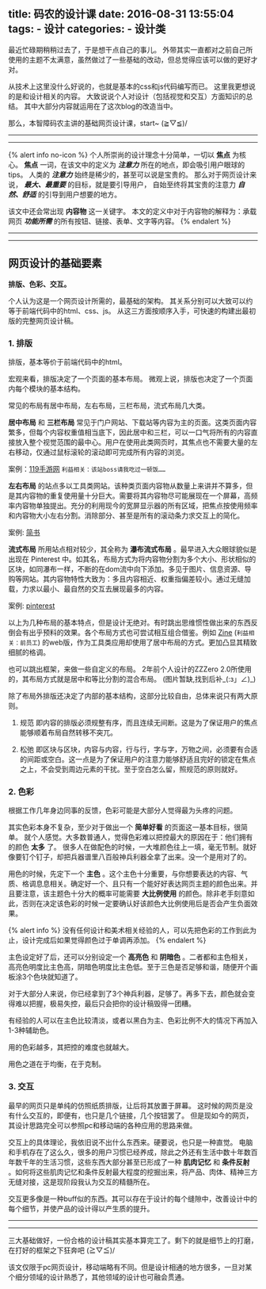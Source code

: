 title: 码农的设计课
date: 2016-08-31 13:55:04
tags: 
	- 设计
categories:
	- 设计类
---

最近忙碌期稍稍过去了，于是想干点自己的事儿。
外带其实一直都对之前自己所使用的主题不太满意，虽然做过了一些基础的改动，但总觉得应该可以做的更好才对。

从技术上这里没什么好说的，也就是基本的css和js代码编写而已。
这里我更想说的是和设计相关的内容。
大致说说个人对设计（包括视觉和交互）方面知识的总结。
其中大部分内容就运用在了这次blog的改造当中。

那么，本智障码农主讲的基础网页设计课，start~ (≧▽≦)/
<!-- more -->
***
***

{% alert info no-icon %}
个人所崇尚的设计理念十分简单，一切以 **焦点** 为核心。
 **焦点** 一词，在该文中的定义为 ***注意力*** 所在的地点，即会吸引用户眼球的tips。
人类的 ***注意力*** 始终是稀少的，甚至可以说是宝贵的。
那么对于网页设计来说， ***最大、最重要*** 的目标，就是要引导用户，
自始至终将其宝贵的注意力 ***自然、舒适*** 的引导到用户想要的地方。

该文中还会常出现 **内容物** 这一关键字。
本文的定义中对于内容物的解释为：承载网页 ***功能所需*** 的所有按钮、链接、表单、文字等内容。
{% endalert %}

***
***

## 网页设计的基础要素

**排版、色彩、交互。**

个人认为这是一个网页设计所需的，最基础的架构。
其关系分别可以大致可以约等于前端代码中的html、css、js。
从这三方面按顺序入手，可快速的构建出最初版的完整网页设计稿。

### 1. 排版

排版，基本等价于前端代码中的html。

宏观来看，排版决定了一个页面的基本布局。
微观上说，排版也决定了一个页面内每个模块的基本结构。

常见的布局有居中布局，左右布局，三栏布局，流式布局几大类。

**居中布局** 和 **三栏布局** 常见于门户网站、下载站等内容为主的页面。这类页面内容繁多，但每个内容权重值相当底下，因此居中和三栏，可以一口气将所有的内容直接放入整个视觉范围的最中心。用户在使用此类网页时，其焦点也不需要大量的左右移动，仅通过鼠标滚轮的滚动即可完成所有内容的浏览。

案例：[119手游网](http://www.119you.com/) `利益相关：该站boss请我吃过一顿饭……`

**左右布局** 的站点多以工具类网站。该种类页面内容物从数量上来讲并不算多，但是其内容物的重复使用量十分巨大。需要将其内容物尽可能展现在一个屏幕，高频率内容物单独提出。充分的利用现今的宽屏显示器的所有区域，把焦点按使用频率和内容物大小左右分割。消除部分、甚至是所有的滚动条力求交互上的简化。

案例: [简书](http://www.jianshu.com/writer#/)

**流式布局** 所用站点相对较少，其全称为 **瀑布流式布局** 。最早进入大众眼球貌似是出现在 Pinterest 中。如其名，布局方式为将内容物分割为多个大小、形状相似的区块，如同瀑布一样，不断的在dom流中向下添加。多见于图片、信息资源、导购等网站。其内容物特性大致为：多且内容相近、权重指偏差较小。通过无缝加载，力求以最小、最自然的交互去展现最多的内容。

案例: [pinterest](https://www.pinterest.com/)

以上为几种布局的基本特点，但是设计无绝对。有时跳出思维惯性做出来的东西反倒会有出乎预料的效果。各个布局方式也可尝试相互组合借鉴。例如 [Zine](https://zine.la/) (`利益相关：前员工`) 的web版，作为工具类应用却使用了居中布局的方式。更加凸显其精致细腻的格调。

也可以跳出框架，来做一些自定义的布局。
2年前个人设计的ZZZero 2.0所使用的，其布局方式就是居中和等比分割的混合布局。
(图片暂缺,找到后补\_(:з」∠)_)

除了布局外排版还决定了内部的基本结构，这部分比较自由，总体来说只有两大原则。

1. 规范
   即内容的排版必须规整有序，而且连续无间断。这是为了保证用户的焦点能够顺着布局自然转移不突兀。

2. 松弛
   即区块与区块，内容与内容，行与行，字与字，万物之间，必须要有合适的间距或空白。这一点是为了保证用户的注意力能够舒适且完好的锁定在焦点之上，不会受到周边元素的干扰。至于空白怎么留，照规范的原则就好。

### 2. 色彩

根据工作几年身边同事的反馈，色彩可能是大部分人觉得最为头疼的问题。

其实色彩本身不复杂，至少对于做出一个 **简单好看** 的页面这一基本目标，很简单。
就个人感觉。大多数普通人，觉得色彩难以把控最大的原因在于：他们拥有的颜色 **太多** 了。
很多人在做配色的时候，一大堆颜色往上一填，毫无节制。就好像要钉个钉子，却把兵器谱里八百般神兵利器全拿了出来。没一个是用对了的。

用色的时候，先定下一个 **主色** 。这个主色十分重要，与你想要表达的内容、气质、格调息息相关。确定好一个、且只有一个能好好表达网页主题的颜色出来。并且要注意，该主题色十分大的概率可能需要 **大比例使用** 的颜色。除非老手刻意如此，否则在决定该色彩的时候一定要确认好该颜色大比例使用后是否会产生负面效果。

{% alert info %}
没有任何设计和美术相关经验的人，可以先把色彩的工作到此为止，设计完成后如果觉得颜色过于单调再添加。
{% endalert %}


主色设定好了后，还可以分别设定一个 **高亮色** 和 **阴暗色** 。二者都和主色相关，高亮色明度比主色高，阴暗色明度比主色低。至于三色是否足够和谐，随便开个画板涂3个色块就知道了。

对于大部分人来说，你已经拿到了3个神兵利器，足够了。再多下去，颜色就会变得难以把握，极易失控，最后只会把你的设计稿毁得一团糟。

有经验的人可以在主色比较清淡，或者以黑白为主、色彩比例不大的情况下再加入1-3种辅助色。

用的色彩越多，其把控的难度也就越大。

用色之道在于均衡，在于克制。

### 3. 交互

最早的网页只是单纯的仿照纸质排版，让后将其放置于屏幕。
这时候的网页是没有什么交互的，即便有，也只是几个链接，几个按钮罢了。
但是现如今的网页，其设计思路完全可以参照pc和移动端的各种应用的思路来做。

交互上的具体理论，我依旧说不出什么东西来。硬要说，也只是一种直觉。
电脑和手机存在了这么久，很多的用户习惯已经养成，除此之外还有生活中数十年数百年数千年的生活习惯，这些东西大部分甚至已形成了一种 **肌肉记忆** 和 **条件反射** 。如何将这些肌肉记忆和条件反射最大程度的挖掘出来，将产品、肉体、精神三方无缝对接，这是现阶段我认为交互的精髓所在。

交互更多像是一种buff似的东西。其可以存在于设计的每个缝隙中，改善设计中的每个细节，并使产品的设计得以产生质的提升。

***
***

三大基础做好，一份合格的设计稿其实基本算完工了。剩下的就是细节上的打磨，在打好的框架之下狂奔吧 (≧▽≦)/

该文仅限于pc网页设计，移动端略有不同。但是设计相通的地方很多，一旦对某个细分领域的设计熟悉了，其他领域的设计也可融会贯通。



